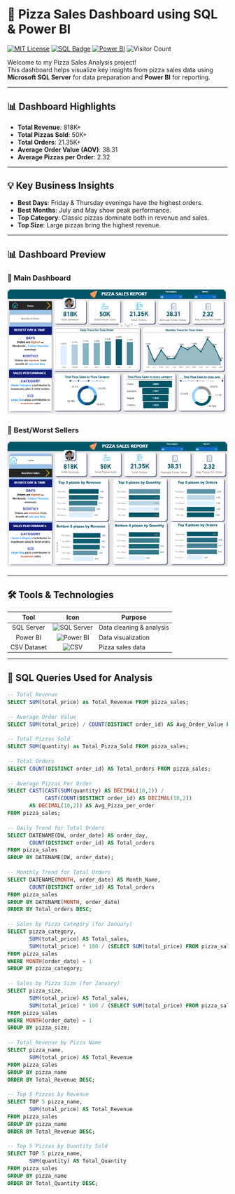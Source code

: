 # 🍕 Pizza Sales Dashboard using SQL & Power BI 
[![MIT License](https://img.shields.io/badge/License-MIT-blue.svg)](https://opensource.org/licenses/MIT)
[![SQL Badge](https://img.shields.io/badge/SQL-Data%20Analysis-00758F?logo=microsoftsqlserver)](https://www.microsoft.com/en-us/sql-server)
[![Power BI](https://img.shields.io/badge/Power_BI-Visualization-F2C811?logo=powerbi)](https://powerbi.microsoft.com/)
![Visitor Count](https://visitor-badge.laobi.icu/badge?page_id=RabbiTheAnalyst.pizza-sales-dashboard)

Welcome to my Pizza Sales Analysis project!  
This dashboard helps visualize key insights from pizza sales data using **Microsoft SQL Server** for data preparation and **Power BI** for reporting.

--- 

## 📊 Dashboard Highlights

- **Total Revenue**: 818K+
- **Total Pizzas Sold**: 50K+
- **Total Orders**: 21.35K+
- **Average Order Value (AOV)**: 38.31
- **Average Pizzas per Order**: 2.32

---

## 💡 Key Business Insights

- **Best Days**: Friday & Thursday evenings have the highest orders.
- **Best Months**: July and May show peak performance.
- **Top Category**: Classic pizzas dominate both in revenue and sales.
- **Top Size**: Large pizzas bring the highest revenue.

---

## 📊 Dashboard Preview

### 🔹 Main Dashboard
![Pizza Sales Dashboard Screenshot](Rabbi_Pizza_Sales.png)

### 🔹 Best/Worst Sellers
![Best Worst Sellers Screenshot](Rabbi_Pizza_sales2.png)

---

## 🛠️ Tools & Technologies

| Tool | Icon | Purpose |
|:----:|:----:|---------|
| SQL Server | ![SQL Server](https://img.icons8.com/color/48/000000/microsoft-sql-server.png) | Data cleaning & analysis |
| Power BI | ![Power BI](https://img.icons8.com/color/48/000000/power-bi.png) | Data visualization |
| CSV Dataset | ![CSV](https://img.icons8.com/color/48/000000/csv.png) | Pizza sales data |

---

## 🧮 SQL Queries Used for Analysis

```sql
-- Total Revenue
SELECT SUM(total_price) as Total_Revenue FROM pizza_sales;

-- Average Order Value
SELECT SUM(total_price) / COUNT(DISTINCT order_id) AS Avg_Order_Value FROM pizza_sales;

-- Total Pizzas Sold
SELECT SUM(quantity) as Total_Pizza_Sold FROM pizza_sales;

-- Total Orders
SELECT COUNT(DISTINCT order_id) AS Total_orders FROM pizza_sales;

-- Average Pizzas Per Order
SELECT CAST(CAST(SUM(quantity) AS DECIMAL(10,2)) / 
            CAST(COUNT(DISTINCT order_id) AS DECIMAL(10,2)) 
       AS DECIMAL(10,2)) AS Avg_Pizza_per_order 
FROM pizza_sales;

-- Daily Trend for Total Orders
SELECT DATENAME(DW, order_date) AS order_day, 
       COUNT(DISTINCT order_id) AS Total_orders 
FROM pizza_sales 
GROUP BY DATENAME(DW, order_date);

-- Monthly Trend for Total Orders
SELECT DATENAME(MONTH, order_date) AS Month_Name, 
       COUNT(DISTINCT order_id) AS Total_orders 
FROM pizza_sales 
GROUP BY DATENAME(MONTH, order_date) 
ORDER BY Total_orders DESC;

-- Sales by Pizza Category (for January)
SELECT pizza_category, 
       SUM(total_price) AS Total_sales, 
       SUM(total_price) * 100 / (SELECT SUM(total_price) FROM pizza_sales) AS Percentages_Of_Sales 
FROM pizza_sales 
WHERE MONTH(order_date) = 1 
GROUP BY pizza_category;

-- Sales by Pizza Size (for January)
SELECT pizza_size, 
       SUM(total_price) AS Total_sales, 
       SUM(total_price) * 100 / (SELECT SUM(total_price) FROM pizza_sales) AS Percentages_Of_Sales 
FROM pizza_sales 
WHERE MONTH(order_date) = 1 
GROUP BY pizza_size;

-- Total Revenue by Pizza Name
SELECT pizza_name, 
       SUM(total_price) AS Total_Revenue 
FROM pizza_sales 
GROUP BY pizza_name 
ORDER BY Total_Revenue DESC;

-- Top 5 Pizzas by Revenue
SELECT TOP 5 pizza_name, 
       SUM(total_price) AS Total_Revenue 
FROM pizza_sales 
GROUP BY pizza_name 
ORDER BY Total_Revenue DESC;

-- Top 5 Pizzas by Quantity Sold
SELECT TOP 5 pizza_name, 
       SUM(quantity) AS Total_Quantity 
FROM pizza_sales 
GROUP BY pizza_name 
ORDER BY Total_Quantity DESC;
